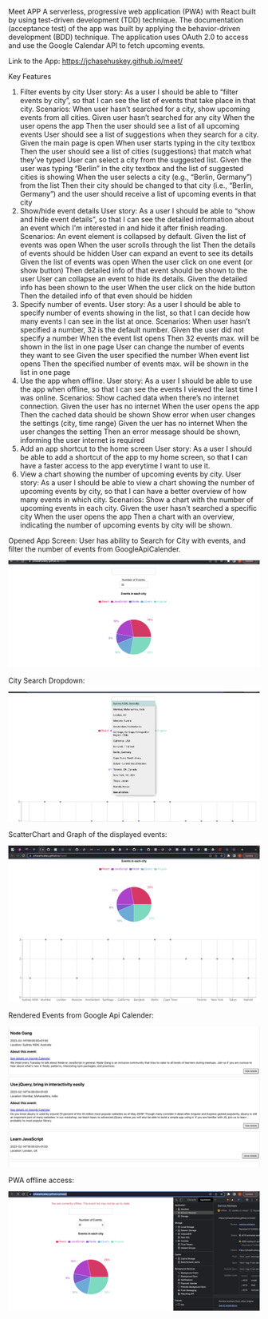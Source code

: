 Meet APP
A serverless, progressive web application (PWA) with React built by using test-driven development (TDD) technique. The documentation (acceptance test) of the app was built by applying the behavior-driven development (BDD) technique. The application uses OAuth 2.0 to access and use the Google Calendar API to fetch upcoming events.

Link to the App:
https://jchasehuskey.github.io/meet/

Key Features
1. Filter events by city
User story: As a user I should be able to “filter events by city”, so that I can see the list of events that take place in that city.
Scenarios:
When user hasn’t searched for a city, show upcoming events from all cities.
Given user hasn’t searched for any city
When the user opens the app
Then the user should see a list of all upcoming events
User should see a list of suggestions when they search for a city.
Given the main page is open
When user starts typing in the city textbox
Then the user should see a list of cities (suggestions) that match what they’ve typed
User can select a city from the suggested list.
Given the user was typing “Berlin” in the city textbox and the list of suggested cities is showing
When the user selects a city (e.g., “Berlin, Germany”) from the list
Then their city should be changed to that city (i.e., “Berlin, Germany”) and the user should receive a list of upcoming events in that city
2. Show/hide event details
User story: As a user I should be able to “show and hide event details”, so that I can see the detailed information about an event which I'm interested in and hide it after finish reading.
Scenarios:
An event element is collapsed by default.
Given the list of events was open
When the user scrolls through the list
Then the details of events should be hidden
User can expand an event to see its details
Given the list of events was open 
When the user click on one event (or show button)
Then detailed info of that event should be shown to the user
User can collapse an event to hide its details.
Given the detailed info has been shown to the user
When the user click on the hide button
Then the detailed info of that even should be hidden
3. Specify number of events.
User story: As a user I should be able to specify number of events showing in the list, so that I can decide how many events I can see in the list at once.
Scenarios:
When user hasn’t specified a number, 32 is the default number.
Given the user did not specify a number
When the event list opens
Then 32 events max. will be shown in the list in one page
User can change the number of events they want to see
Given the user specified the number
When event list opens
Then the specified number of events max. will be shown in the list in one page
4. Use the app when offline.
User story: As a user I should be able to use the app when offline, so that I can see the events I viewed the last time I was online.
Scenarios:
Show cached data when there’s no internet connection.
Given the user has no internet
When the user opens the app
Then the cached data should be shown
Show error when user changes the settings (city, time range)
Given the uer has no internet 
When the user changes the setting
Then an error message should be shown, informing the user internet is required
5. Add an app shortcut to the home screen
User story: As a user I should be able to add a shortcut of the app to my home screen, so that I can have a faster access to the app everytime I want to use it.
6. View a chart showing the number of upcoming events by city.
User story: As a user I should be able to view a chart showing the number of upcoming events by city, so that I can have a better overview of how many events in which city.
Scenarios:
Show a chart with the number of upcoming events in each city.
Given the user hasn't searched a specific city
When the user opens the app
Then a chart with an overview, indicating the number of upcoming events by city will be shown.


Opened App Screen: User has ability to Search for City with events, and filter the number of events from GoogleApiCalender. 

![Main Screenshot](./imgs/mainimg.png)

City Search Dropdown:

![Main Screenshot](./imgs/mainimg2.png)

ScatterChart and Graph of the displayed events:

![Main Screenshot](./imgs/scatterchart.png)

Rendered Events from Google Api Calender:

![Main Screenshot](./imgs/events.png)

PWA offline access:

![Main Screenshot](./imgs/pwa.png)